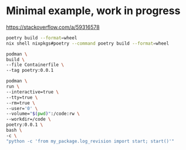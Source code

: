 
# Minimal example, work in progress

https://stackoverflow.com/a/59316578

```bash
poetry build --format=wheel
nix shell nixpkgs#poetry --command poetry build --format=wheel
```

```bash
podman \
build \
--file Containerfile \
--tag poetry:0.0.1
```


```bash
podman \
run \
--interactive=true \
--tty=true \
--rm=true \
--user='0' \
--volume="$(pwd)":/code:rw \
--workdir=/code \
poetry:0.0.1 \
bash \
-c \
"python -c 'from my_package.log_revision import start; start()'"
```

